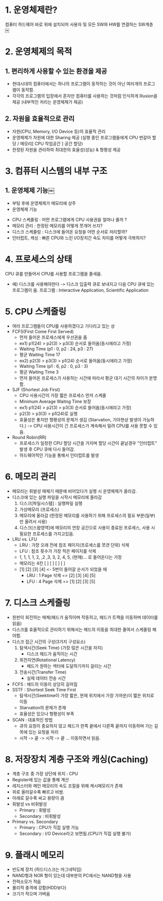 # 1. 운영체제란?
컴퓨터 하드웨어 바로 위에 설치되어 사용자 및 모든 SW와 HW를 연결하는 SW계층 
￼
# 2. 운영체제의 목적
## 1. 편리하게 사용할 수 있는 환경을 제공
- 현대시대의 컴퓨터에서는 하나의 프로그램이 동작하는 것이 아닌 여러개의 프로그램이 동작함.
- 각각의 프로그램의 입장에서 혼자만 컴퓨터를 사용하는 것처럼 인식하게 Illusion을 제공 (내부적인 처리는 운영체제가 제공)
## 2. 자원을 효율적으로 관리
- 자원(CPU, Memory, I/O Device 등)의 효율적 관리
- 운영체제가 자원에 대한 Sharing 제공 (실행 중인 프로그램들에게 CPU 번갈아 할당 / 메모리[ CPU 작업공간 ] 공간 할당)
- 한정된 자원을 관리하여 최대한의 효율성(성능) & 형평성 제공
# 3. 컴퓨터 시스템의 내부 구조
## 1. 운영체제 기능￼
* 부팅 후에 운영체제가 메모리에 상주
* 운영체제 기능
- CPU 스케줄링 : 어떤 프로그램에게 CPU 사용권을 얼마나 줄까 ?
- 메모리 관리 : 한정된 메모리를 어떻게 쪼개어 쓰지?
- 디스크 스케줄링 : 디스크에 들어온 요청을 어떤 순서로 처리할까?
- 인터럽트, 캐싱 : 빠른 CPU와 느린 I/O장치간 속도 차이를 어떻게 극복하지?
# 4. 프로세스의 상태
CPU 큐를 만들어서 CPU를 사용할 프로그램을 줄세움.
- 예) 디스크를  사용해야한다 -> 디스크 입출력 큐로 보내지고 다음 CPU 큐에 있는 프로그램이 옴.
프로그램 : Interactive Application, Scientific Application 
# 5. CPU 스케줄링
- 여러 프로그램들이 CPU를 사용하겠다고 기다리고 있는 상
- FCFS(First Come First Served)
    - 먼저 들어온 프로세스에게 우선권을 줌
    - ex1) p1(24) > p2(3) > p3(3) 순서로 들어옴(동시에라고 가정)
    - Waiting Time (p1 : 0, p2 : 24, p3 : 27)
    - 평균 Waiting Time 17 
    - ex2) p2(3) > p3(3) > p1(24) 순서로 들어옴(동시에라고 가정)
    - Waiting Time (p1 : 6, p2 : 0, p3 : 3)
    - 평균 Waiting Time 3 
    - 먼저 들어온 프로세스가 사용하는 시간에 따라서 평균 대기 시간의 차이가 분명함.
- SJF (Shortest Job First)
    - CPU 사용시간이 가장 짧은 프로세스 먼저 스케줄
    - Minimum Average Waitng Time 보장
    - ex1) p1(24) > p2(3) > p3(3) 순서로 들어옴(동시에라고 가정)
    - p2(3) > p3(3) > p1(24)로 실행
    - 효율성은 좋지만 형평성의 문제가 생김 (Starvation, 기아현상 발생이 가능하다.) -> CPU 사용시간이 긴 프로세스가 계속해서 밀려 CPU를 사용 못할 수 있음.
- Round Robin(RR)
    - 프로세스가 일정한 CPU 할당 시간을 가지며 할당 시간이 끝날경우 "인터럽트" 발생 후 CPU 큐에 다시 들어감.
    - 하드웨어적인 기능을 통해서 인터럽트를 발생
# 6. 메모리 관리
- 메모리는 휘발성 매체기 때문에 비어있다가 실행 시 운영체제가 올라감.
- 디스크에 있는 실행 파일을 시작시 메모리에 올라감
    1. 디스크[파일시스템] : 실행파일 실행
    2. 가상메모리 (프로세스)
    3. 메모리에 올라감 (한정된 메모리를 사용하기 위해 프로세스의 필요 부분(일부)만 올려서 사용)
    4. 디스크[스왑영역]에 메모리의 연장 공간으로 사용이 종료된 프로세스, 사용 시 필요한 프로세스를 가지고있음.
- LRU vs. LFU
    - LRU : 가장 오래 전에 참조 페이지(프로세스를 쪼갠 단위) 삭제
    - LFU : 참조 횟수가 가장 적은 페이지를 삭제
    - 1, 1, 1, 1, 2, ,2 ,3, 3, 2, 4, 5, (현재)...  로 들어온다는 가정
    - 메모리는 4칸 [  ] [  ] [  ] [  ]
    -  [1] [2] [3] [4]   <- 5번이 들어갈 순서가 되었을 때
       -  LRU : 1 Page 삭제 => [2] [3] [4] [5]
       -  LFU : 4 Page 삭제 => [1] [2] [3] [5]
# 7. 디스크 스케줄링
- 원판이 회전하는 매체(헤드가 움직이며 작동하고, 헤드가 트랙을 이동하며 데이터를 읽음)
- 디스크를 효율적으로 관리하기 위해서는 헤드의 이동을 최대한 줄여서 스케줄링 해야함.
- 디스크 접근 시간의 구성(3가지 구성요소)
   1. 탐색시간(Seek Time) (가장 많은 시간을 차지)
       - 디스크 헤드가 움직이는 시간
   2. 회전지연(Rotational Latency)
       - 헤드가 원하는 섹터에 도달하기까지 걸리는 시간
   3. 전송시간(Transfer Time)
       - 실제 데이터 전송 시간
- FCFS : 헤드의 이동이 상당히 길어짐
- SSTF : Shortest Seek Time First 
   - 탐색시간(Seektime이 가장 짧은, 현재 위치에서 가장 가까운)이 짧은 위치로 이동
   - Starvation의 문제가 존재
   - 효율성은 있으나 형평성이 부족
- SCAN : 대표적인 방법
   - 큐의 요청이 중요하지 않고 헤드가 한쪽 끝에서 다른쪽 끝까지 이동하며 가는 길목에 있는 요청을 처리
   - 시작 -> 끝 -> 시작 -> 끝 ... 이동하면서 읽음.
# 8. 저장장치 계층 구조와 캐싱(Caching)
- 계층 구조 중 가장 상단에 위치 : CPU
- Register에 있는 값을 통해 계산
- 레지스터와 메인 메모리의 속도 조절을 위해 캐시메모리가 존재
- 위로 올라갈수록 빠르고 비쌈.
- 아래로 갈수록 싸고 용량이 큼
- 휘발성 vs 비휘발성
    - Primary : 휘발성
    - Secondary : 비휘발성
- Primary vs. Secondary
    - Primary : CPU가 직접 실행 가능
    - Secondary : I/O Device라고 보면됨.(CPU가 직접 실행 불가)
# 9. 플래시 메모리
- 반도체 장치 (하드디스크는 마그네틱임)
- NAND형과 NOR 형이 있는데 대부분의 PC에서는 NAND형을 사용
- 전력소모가 적음
- 물리적 충격에 강함(HDD보다)
- 크기가 작으며 가벼움
